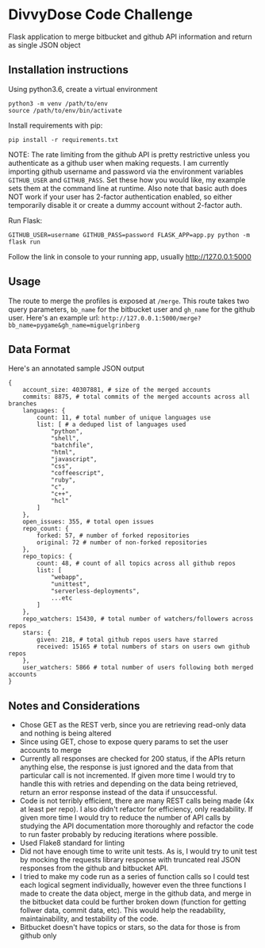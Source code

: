 # DivvyDose Code Challenge
Flask application to merge bitbucket and github API information and return as single JSON object

## Installation instructions
Using python3.6, create a virtual environment
```
python3 -m venv /path/to/env
source /path/to/env/bin/activate
```
Install requirements with pip:
```
pip install -r requirements.txt
```

NOTE: The rate limiting from the github API is pretty restrictive unless you authenticate as a github user when making requests.  I am currently importing github username and password via the environment variables `GITHUB_USER` and `GITHUB_PASS`.  Set these how you would like, my example sets them at the command line at runtime.  Also note that basic auth does NOT work if your user has 2-factor authentication enabled, so either temporarily disable it or create a dummy account without 2-factor auth.

Run Flask:
```
GITHUB_USER=username GITHUB_PASS=password FLASK_APP=app.py python -m flask run
```
Follow the link in console to your running app, usually http://127.0.0.1:5000

## Usage
The route to merge the profiles is exposed at `/merge`.  This route takes two query parameters, `bb_name` for the bitbucket user and `gh_name` for the github user.  Here's an example url: `http://127.0.0.1:5000/merge?bb_name=pygame&gh_name=miguelgrinberg`

## Data Format
Here's an annotated sample JSON output
```
{
	account_size: 40307881, # size of the merged accounts
	commits: 8875, # total commits of the merged accounts across all branches
	languages: { 
		count: 11, # total number of unique languages use
		list: [ # a deduped list of languages used
			"python",
			"shell",
			"batchfile",
			"html",
			"javascript",
			"css",
			"coffeescript",
			"ruby",
			"c",
			"c++",
			"hcl"
		]
	},
	open_issues: 355, # total open issues
	repo_count: {
		forked: 57, # number of forked repositories
		original: 72 # number of non-forked repositories
	},
	repo_topics: {
		count: 48, # count of all topics across all github repos
		list: [
			"webapp",
			"unittest",
			"serverless-deployments",
			...etc
		]
	},
	repo_watchers: 15430, # total number of watchers/followers across repos
	stars: {
		given: 218, # total github repos users have starred
		received: 15165 # total numbers of stars on users own github repos
	},
	user_watchers: 5866 # total number of users following both merged accounts
}
```

## Notes and Considerations
- Chose GET as the REST verb, since you are retrieving read-only data and nothing is being altered
- Since using GET, chose to expose query params to set the user accounts to merge
- Currently all responses are checked for 200 status, if the APIs return anything else, the response is just ignored and the data from that particular call is not incremented.  If given more time I would try to handle this with retries and depending on the data being retrieved, return an error response instead of the data if unsuccessful.
- Code is not terribly efficient, there are many REST calls being made (4x at least per repo).  I also didn't refactor for efficiency, only readability.  If given more time I would try to reduce the number of API calls by studying the API documentation more thoroughly and refactor the code to run faster probably by reducing iterations where possible.
- Used Flake8 standard for linting
- Did not have enough time to write unit tests.  As is, I would try to unit test by mocking the requests library response with truncated real JSON responses from the github and bitbucket API.  
- I tried to make my code run as a series of function calls so I could test each logical segment individually, however even the three functions I made to create the data object, merge in the github data, and merge in the bitbucket data could be further broken down (function for getting follwer data, commit data, etc).  This would help the readability, maintainability, and testability of the code.
- Bitbucket doesn't have topics or stars, so the data for those is from github only
